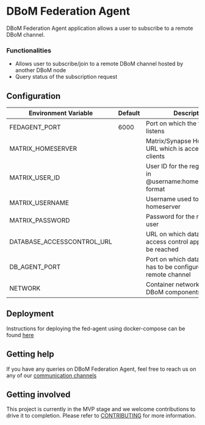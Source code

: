 # DBoM Federation Agent

DBoM Federation Agent application allows a user to subscribe to a remote DBoM channel.

### Functionalities 

- Allows user to subscribe/join to a remote DBoM channel hosted by another DBoM node
- Query status of the subscription request

## Configuration

| Environment Variable           | Default                      | Description                                                                                                    |
|--------------------------------|------------------------------|----------------------------------------------------------------------------------------------------------------|
 FEDAGENT_PORT                            | 6000                         | Port on which the fed-agent listens |
| MATRIX_HOMESERVER              |                              | Matrix/Synapse Homeserver URL which is accessible to the clients |
| MATRIX_USER_ID                 |                              | User ID for the registered user in @username:homeserver_name format|
| MATRIX_USERNAME                |                              | Username used to login to the homeserver|
| MATRIX_PASSWORD                |                              | Password for the registered user|
| DATABASE_ACCESSCONTROL_URL     |                              | URL on which database-access control application can be reached |
| DB_AGENT_PORT                  |                              | Port on which database agent has to be configured for remote channel|
| NETWORK                        |                              | Container network on which DBoM components are running |


## Deployment 

Instructions for deploying the fed-agent using docker-compose can be found [here](https://github.com/DBOMproject/deployments/docker-compose-autochannel-setup)


## Getting help

If you have any queries on DBoM Federation Agent, feel free to reach us on any of our [communication channels](https://github.com/DBOMproject/community/blob/master/COMMUNICATION.md) 


## Getting involved

This project is currently in the MVP stage and we welcome contributions to drive it to completion. Please refer to [CONTRIBUTING](CONTRIBUTING.md) for more information.


